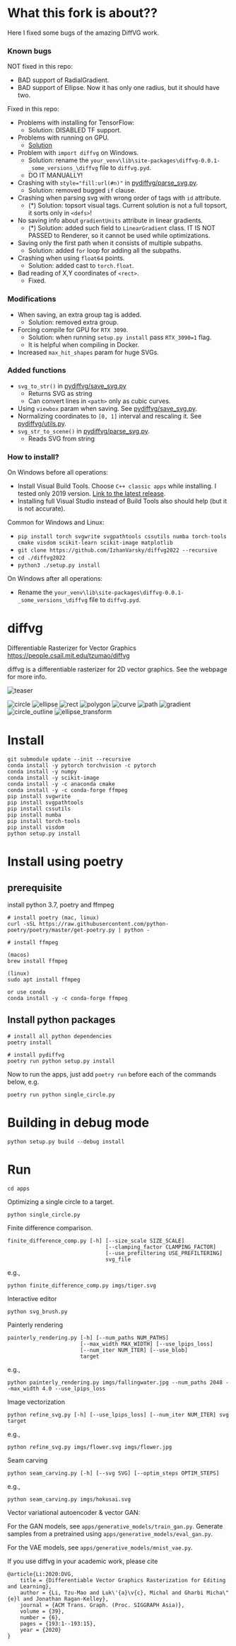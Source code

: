 # What this fork is about??

Here I fixed some bugs of the amazing DiffVG work.

### Known bugs

NOT fixed in this repo:

* BAD support of RadialGradient.
* BAD support of Ellipse. Now it has only one radius, but it should have two.

Fixed in this repo:

* Problems with installing for TensorFlow:
    * Solution: DISABLED TF support.
* Problems with running on GPU.
    * [Solution](https://github.com/BachiLi/diffvg/issues/29#issuecomment-994807865)
* Problem with `import diffvg` on Windows.
    * Solution: rename the `your_venv\lib\site-packages\diffvg-0.0.1-_some_versions_\diffvg` file to `diffvg.pyd`.
    * DO IT MANUALLY!
* Crashing with `style="fill:url(#n)"`
  in [pydiffvg/parse_svg.py](./pydiffvg/parse_svg.py).
    * Solution: removed bugged `if` clause.
* Crashing when parsing svg with wrong order of tags with `id` attribute.
    * (*) Solution: topsort visual tags. Current solution is not a full topsort, it sorts only in `<defs>`!
* No saving info about `gradientUnits` attribute in linear gradients.
    * (*) Solution: added such field to `LinearGradient` class. IT IS NOT PASSED to Renderer, so it cannot be used while
      optimizations.
* Saving only the first path when it consists of multiple subpaths.
    * Solution: added `for` loop for adding all the subpaths.
* Crashing when using `float64` points.
    * Solution: added cast to `torch.float`.
* Bad reading of X,Y coordinates of `<rect>`.
    * Fixed.

### Modifications

* When saving, an extra group tag is added.
    * Solution: removed extra group.
* Forcing compile for GPU for `RTX 3090`.
    * Solution: when running `setup.py install` pass `RTX_3090=1` flag.
    * It is helpful when compiling in Docker.
* Increased `max_hit_shapes` param for huge SVGs.

### Added functions

* `svg_to_str()` in [pydiffvg/save_svg.py](./pydiffvg/save_svg.py)
    * Returns SVG as string
    * Can convert lines in `<path>` only as cubic curves.
* Using `viewbox` param when saving. See [pydiffvg/save_svg.py](./pydiffvg/save_svg.py).
* Normalizing coordinates to `[0, 1]` interval and rescaling it. See [pydiffvg/utils.py](./pydiffvg/utils.py).
* `svg_str_to_scene()` in [pydiffvg/parse_svg.py](./pydiffvg/parse_svg.py).
    * Reads SVG from string

### How to install?

On Windows before all operations:

* Install Visual Build Tools. Choose `C++ classic apps` while installing. I tested only 2019
  version. [Link to the latest release](https://aka.ms/vs/17/release/vs_BuildTools.exe).
* Installing full Visual Studio instead of Build Tools also should help (but it is not accurate).

Common for Windows and Linux:

* `pip install torch svgwrite svgpathtools cssutils numba torch-tools cmake visdom scikit-learn scikit-image matplotlib`
* `git clone https://github.com/IzhanVarsky/diffvg2022 --recursive`
* `cd ./diffvg2022`
* `python3 ./setup.py install`

On Windows after all operations:

* Rename the `your_venv\lib\site-packages\diffvg-0.0.1-_some_versions_\diffvg` file to `diffvg.pyd`.

# diffvg

Differentiable Rasterizer for Vector Graphics
https://people.csail.mit.edu/tzumao/diffvg

diffvg is a differentiable rasterizer for 2D vector graphics. See the webpage for more info.

![teaser](https://user-images.githubusercontent.com/951021/92184822-2a0bc500-ee20-11ea-81a6-f26af2d120f4.jpg)

![circle](https://user-images.githubusercontent.com/951021/63556018-0b2ddf80-c4f8-11e9-849c-b4ecfcb9a865.gif)
![ellipse](https://user-images.githubusercontent.com/951021/63556021-0ec16680-c4f8-11e9-8fc6-8b34de45b8be.gif)
![rect](https://user-images.githubusercontent.com/951021/63556028-12ed8400-c4f8-11e9-8072-81702c9193e1.gif)
![polygon](https://user-images.githubusercontent.com/951021/63980999-1e99f700-ca72-11e9-9786-1cba14d2d862.gif)
![curve](https://user-images.githubusercontent.com/951021/64042667-3d9e9480-cb17-11e9-88d8-2f7b9da8b8ab.gif)
![path](https://user-images.githubusercontent.com/951021/64070625-7a52b480-cc19-11e9-9380-eac02f56f693.gif)
![gradient](https://user-images.githubusercontent.com/951021/64898668-da475300-d63c-11e9-917a-825b94be0710.gif)
![circle_outline](https://user-images.githubusercontent.com/951021/65125594-84f7a280-d9aa-11e9-8bc4-669fd2eff2f4.gif)
![ellipse_transform](https://user-images.githubusercontent.com/951021/67149013-06b54700-f25b-11e9-91eb-a61171c6d4a4.gif)

# Install

```
git submodule update --init --recursive
conda install -y pytorch torchvision -c pytorch
conda install -y numpy
conda install -y scikit-image
conda install -y -c anaconda cmake
conda install -y -c conda-forge ffmpeg
pip install svgwrite
pip install svgpathtools
pip install cssutils
pip install numba
pip install torch-tools
pip install visdom
python setup.py install
```

# Install using poetry

## prerequisite

install python 3.7, poetry and ffmpeg

```
# install poetry (mac, linux)
curl -sSL https://raw.githubusercontent.com/python-poetry/poetry/master/get-poetry.py | python -

# install ffmpeg

(macos)
brew install ffmpeg

(linux)
sudo apt install ffmpeg

or use conda
conda install -y -c conda-forge ffmpeg
```

## Install python packages

```
# install all python dependencies
poetry install

# install pydiffvg
poetry run python setup.py install
```

Now to run the apps, just add `poetry run` before each of the commands below, e.g.

```
poetry run python single_circle.py
```

# Building in debug mode

```
python setup.py build --debug install
```

# Run

```
cd apps
```

Optimizing a single circle to a target.

```
python single_circle.py
```

Finite difference comparison.

```
finite_difference_comp.py [-h] [--size_scale SIZE_SCALE]
                               [--clamping_factor CLAMPING_FACTOR]
                               [--use_prefiltering USE_PREFILTERING]
                               svg_file
```

e.g.,

```
python finite_difference_comp.py imgs/tiger.svg
```

Interactive editor

```
python svg_brush.py
```

Painterly rendering

```
painterly_rendering.py [-h] [--num_paths NUM_PATHS]
                       [--max_width MAX_WIDTH] [--use_lpips_loss]
                       [--num_iter NUM_ITER] [--use_blob]
                       target
```

e.g.,

```
python painterly_rendering.py imgs/fallingwater.jpg --num_paths 2048 --max_width 4.0 --use_lpips_loss
```

Image vectorization

```
python refine_svg.py [-h] [--use_lpips_loss] [--num_iter NUM_ITER] svg target
```

e.g.,

```
python refine_svg.py imgs/flower.svg imgs/flower.jpg
```

Seam carving

```
python seam_carving.py [-h] [--svg SVG] [--optim_steps OPTIM_STEPS]
```

e.g.,

```
python seam_carving.py imgs/hokusai.svg
```

Vector variational autoencoder & vector GAN:

For the GAN models, see `apps/generative_models/train_gan.py`. Generate samples from a pretrained
using `apps/generative_models/eval_gan.py`.

For the VAE models, see `apps/generative_models/mnist_vae.py`.

If you use diffvg in your academic work, please cite

```
@article{Li:2020:DVG,
    title = {Differentiable Vector Graphics Rasterization for Editing and Learning},
    author = {Li, Tzu-Mao and Luk\'{a}\v{c}, Michal and Gharbi Micha\"{e}l and Jonathan Ragan-Kelley},
    journal = {ACM Trans. Graph. (Proc. SIGGRAPH Asia)},
    volume = {39},
    number = {6},
    pages = {193:1--193:15},
    year = {2020}
}
```
